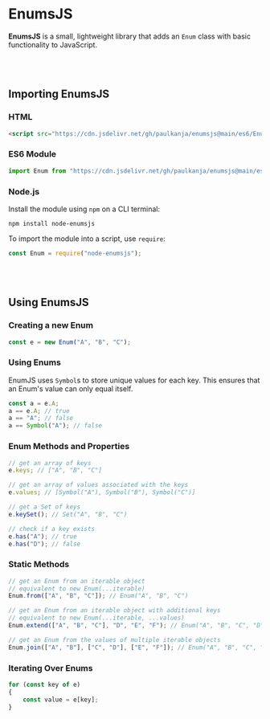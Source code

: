 # EnumsJS

**EnumsJS** is a small, lightweight library that adds an `Enum` class with basic functionality to JavaScript.

<br/><br/>

## Importing EnumsJS

### HTML
```html
<script src="https://cdn.jsdelivr.net/gh/paulkanja/enumsjs@main/es6/Enum.js"></script>
```

### ES6 Module
```js
import Enum from "https://cdn.jsdelivr.net/gh/paulkanja/enumsjs@main/es6/Enum.mjs";
```

### Node.js
Install the module using `npm` on a CLI terminal:
```console
npm install node-enumsjs
```
To import the module into a script, use `require`:
```js
const Enum = require("node-enumsjs");
```

<br/><br/>

## Using EnumsJS

### Creating a new Enum
```js
const e = new Enum("A", "B", "C");
```

### Using Enums
EnumJS uses `Symbol`s to store unique values for each key. This ensures that an Enum's value can only equal itself.
```js
const a = e.A;
a == e.A; // true
a == "A"; // false
a == Symbol("A"); // false
```

### Enum Methods and Properties
```js
// get an array of keys
e.keys; // ["A", "B", "C"]

// get an array of values associated with the keys
e.values; // [Symbol("A"), Symbol("B"), Symbol("C")]

// get a Set of keys
e.keySet(); // Set("A", "B", "C")

// check if a key exists
e.has("A"); // true
e.has("D"); // false
```

### Static Methods
```js
// get an Enum from an iterable object
// equivalent to new Enum(...iterable)
Enum.from(["A", "B", "C"]); // Enum("A", "B", "C")

// get an Enum from an iterable object with additional keys
// equivalent to new Enum(...iterable, ...values)
Enum.extend(["A", "B", "C"], "D", "E", "F"); // Enum("A", "B", "C", "D", "E", "F")

// get an Enum from the values of multiple iterable objects
Enum.join(["A", "B"], ["C", "D"], ["E", "F"]); // Enum("A", "B", "C", "D", "E", "F")
```

### Iterating Over Enums
```js
for (const key of e)
{
    const value = e[key];
}
```
